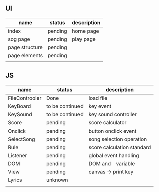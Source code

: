
## UI

  

| name           | status  | description |
| -------------- | ------- | ----------- |
| index          | pending | home page   |
| sog page       | pending | play page   |
| page structure | pending |             | 
| page elements  | pending |             |
|                |         |             |

  
  

## JS

  

| name           | status          | description                |
| -------------- | --------------- | -------------------------- |
| FileControoler | Done            | load file                  |
| KeyBoard       | to be continued | key event                  |
| KeySound       | to be continued | key sound controller       | 
| Score          | pending         | score calculator           |
| Onclick        | pending         | button onclick event       |
| SelectSong     | pending         | song selection operation   |
| Rule           | pending         | score calculation standard |
| Listener       | pending         | global event handling         |
| DOM            | pending         | DOM and    variable        |
| View           | pending         | canvas -> print key        |
| Lyrics         | unknown         |                            |
|                |                 |                            |

